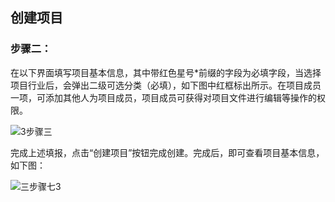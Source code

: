 ## 创建项目

### 步骤二：

在以下界面填写项目基本信息，其中带红色星号*前缀的字段为必填字段，当选择项目行业后，会弹出二级可选分类（必填），如下图中红框标出所示。在项目成员一项，可添加其他人为项目成员，项目成员可获得对项目文件进行编辑等操作的权限。

![3步骤三](https://img-blog.csdnimg.cn/20201020165308942.png)

完成上述填报，点击“创建项目”按钮完成创建。完成后，即可查看项目基本信息，如下图：

![三步骤七3](https://img-blog.csdnimg.cn/20201020165308902.png?x-oss-process=image/watermark,type_ZmFuZ3poZW5naGVpdGk,shadow_10,text_aHR0cHM6Ly9ibG9nLmNzZG4ubmV0L2FpZGVuX2x5bm4=,size_16,color_FFFFFF,t_70#pic_center)





<script type="text/javascript">
window.addEventListener("load", function() {
  var click_handle = function() {
    if (this.href.substr(-5) == ".html") {
      location.href = this.href;
    } else {
      location.href = "./index.html";
    }
  };
  var as = document.querySelectorAll(".chapter a, .navigation-prev, .navigation-next");
  for (var i = 0; i < as.length; i++) {
    as[i].addEventListener("click", click_handle, true);
    as[i].title = as[i].innerText;
  }
});
</script>
